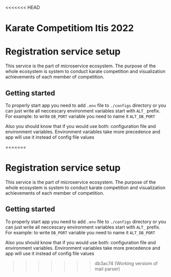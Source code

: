 <<<<<<< HEAD
# Karate Competitiom Itis 2022

# Registration service setup

This service is the part of microservice ecosystem. 
The purpose of the whole ecosystem is system to conduct karate competition 
and visualization achievements of each member of competition.

## Getting started

To properly start app you need to add `.env` file to `./configs` directory or
you can just write all neccescary environment variables start with
`ALT_` prefix. For example: to write `DB_PORT` variable you need
to name it `ALT_DB_PORT`

Also you should know that if you would use both: configuration file and environment variables.
Environment variables take more precedence and app will use it instead of config file values

=======
# Registration service setup

This service is the part of microservice ecosystem. 
The purpose of the whole ecosystem is system to conduct karate competition 
and visualization achievements of each member of competition.

## Getting started

To properly start app you need to add `.env` file to `./configs` directory or
you can just write all neccescary environment variables start with
`ALT_` prefix. For example: to write `DB_PORT` variable you need
to name it `ALT_DB_PORT`

Also you should know that if you would use both: configuration file and environment variables.
Environment variables take more precedence and app will use it instead of config file values
>>>>>>> db3ac74 (Working versiom of mail parser)
